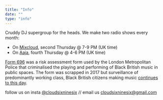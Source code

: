```yaml
---
title: "Info"
date: ""
type: "info"
---
```


Cruddy DJ supergroup for the heads. We make two radio shows every month:

- On [Mixcloud](https://www.mixcloud.com/cloud696/), second Thursday @ 7-9 PM (UK time)
- On [Aaja](https://aajamusic.com/residents/cloud-696), fourth Thursday @ 4-6 PM (UK time)

[Form 696](https://en.wikipedia.org/wiki/Form_696) was a risk assessment form used by the London Metropolitan Police that criminalised the playing and performing of Black British music in public spaces. The form was scrapped in 2017 but surveillance of predominantly working class, Black British citizens making music [continues to this day](https://www.vice.com/en/article/bvnp8v/met-police-youtube-drill-music-removal).

follow us on insta [@cloudsixninesix](https://www.instagram.com/cloudsixninesix/) // email us [cloudsixninesix@gmail.com](mailto:cloudsixninesix@gmail.com)

